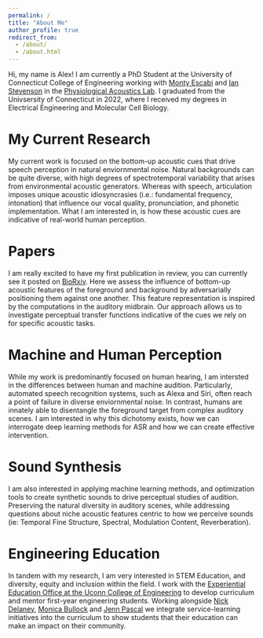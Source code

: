 ```yaml
---
permalink: /
title: "About Me"
author_profile: true
redirect_from: 
  - /about/
  - /about.html
---
```


Hi, my name is Alex! I am currently a PhD Student at the University of Connecticut College of Engineering working with [Monty Escabi](https://www.bme.uconn.edu/faculty-staff/core-faculty/escabi-monty/) and [Ian Stevenson](https://psychology.uconn.edu/person/ian-stevenson/) in the [Physiological Acoustics Lab](https://escabilab.uconn.edu/). I graduated from the Univsersity of Connecticut in 2022, where I received my degrees in Electrical Engineering and Molecular Cell Biology.

My Current Research
======
My current work is focused on the bottom-up acoustic cues that drive speech perception in natural enviornmental noise. Natural backgrounds can be quite diverse, with high degrees of spectrotemporal variability that arises from environmental acoustic generators. Whereas with speech, articulation imposes unique acoustic idiosyncrasies (i.e.: fundamental frequency, intonation) that influence our vocal quality, pronunciation, and phonetic implementation. What I am interested in, is how these acoustic cues are indicative of real-world human perception.

Papers
======
I am really excited to have my first publication in review, you can currently see it posted on [BioRxiv](https://www.biorxiv.org/content/10.1101/2024.02.13.579526v1). Here we assess the influence of bottom-up acoustic features of the foreground and background by adversarially positioning them against one another. This feature representation is inspired by the computations in the auditory midbrain. Our approach allows us to investigate perceptual transfer functions indicative of the cues we rely on for specific acoustic tasks. 

Machine and Human Perception
======
While my work is predominantly focused on human hearing, I am intersted in the differences between human and machine audition. Particularly, automated speech recognition systems, such as Alexa and Siri, often reach a point of failure in diverse enviornmental noise. In contrast, humans are innately able to disentangle the foreground target from complex auditory scenes. I am interested in why this dichotomy exists, how we can interrogate deep learning methods for ASR and how we can create effective intervention.

Sound Synthesis
======
I am also interested in applying machine learning methods, and optimization tools to create synthetic sounds to drive perceptual studies of audition. Preserving the natural diversity in auditory scenes, while addressing questions about niche acoustic features centric to how we perceive sounds (ie: Temporal Fine Structure, Spectral, Modulation Content, Reverberation).

Engineering Education
======
In tandem with my research, I am very interested in STEM Education, and diversity, equity and inclusion within the field. I work with the [Experiential Education Office at the Uconn College of Engineering](https://undergrad.engr.uconn.edu/experiential-education-staff/) to develop curriculum and mentor first-year engineering students. Working alongside [Nick Delaney](https://undergrad.engr.uconn.edu/advising-staff/nick-delaney-ece-advisor/), [Monica Bullock](https://undergrad.engr.uconn.edu/monica-bullock-program-administrator/) and [Jenn Pascal](https://chemical-biomolecular.engr.uconn.edu/people/faculty/pascal-jennifer/) we integrate service-learning initiatives into the curriculum to show students that their education can make an impact on their community.




